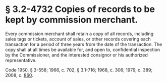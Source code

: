 # § 3.2-4732 Copies of records to be kept by commission merchant.

<p>Every commission merchant shall retain a copy of all records, including sales tags or tickets, account of sales, or other records covering each transaction for a period of three years from the date of the transaction. The copy shall at all times be available for, and open to, confidential inspection by the Commissioner, and the interested consignor or his authorized representative.</p><p>Code 1950, § 3-558; 1966, c. 702, § 3.1-716; 1968, c. 306; 1979, c. 389; 2008, c. <a href='http://lis.virginia.gov/cgi-bin/legp604.exe?081+ful+CHAP0860'>860</a>.</p>